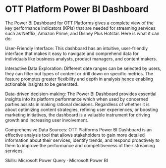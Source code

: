 # OTT Platform Power BI Dashboard

The Power BI Dashboard for OTT Platforms gives a complete view of the key performance indicators (KPIs) that are needed for streaming services such as Netflix, Amazon Prime, and Disney Plus Hotstar. Here is what it can do:

User-Friendly Interface: This dashboard has an intuitive, user-friendly interface that makes it easy to navigate and comprehend data for individuals like business analysts, product managers, and content makers.

Interactive Data Exploration: Different date ranges can be selected by users, they can filter out types of content or drill down on specific metrics. The feature promotes greater flexibility and depth in analysis hence enabling actionable insights to be generated.

Data-driven decision-making: The Power BI Dashboard provides essential insights into its platform performance which when used by concerned parties assists in making rational decisions. Regardless of whether it is about optimizing content strategies, refining user experiences, or boosting marketing initiatives, the dashboard is a valuable instrument for driving growth and increasing user involvement.

Comprehensive Data Sources: OTT Platforms Power BI Dashboard is an effective analysis tool that allows stakeholders to gain more detailed information about their services, identify trends, and respond proactively to them to improve the performance and competitiveness of their streaming services.

Skills: Microsoft Power Query · Microsoft Power BI
